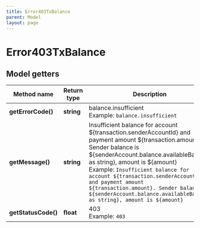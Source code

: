 ```yaml
---
title: Error403TxBalance
parent: Model
layout: page
---
```


# Error403TxBalance

## Model getters

Method name | Return type | Description | Notes
------------ | ------------- | ------------- | -------------
**getErrorCode()** | **string** | balance.insufficient <br>Example: `balance.insufficient` |
**getMessage()** | **string** | Insufficient balance for account ${transaction.senderAccountId} and payment amount ${transaction.amount}. Sender balance is ${senderAccount.balance.availableBalance as string}, amount is ${amount} <br>Example: `Insufficient balance for account ${transaction.senderAccountId} and payment amount ${transaction.amount}. Sender balance is ${senderAccount.balance.availableBalance as string}, amount is ${amount}` |
**getStatusCode()** | **float** | 403 <br>Example: `403` |

